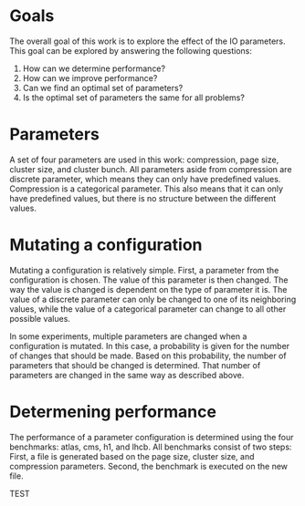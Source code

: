 # Goals

The overall goal of this work is to explore the effect of the IO parameters.
This goal can be explored by answering the following questions:

1. How can we determine performance?
2. How can we improve performance?
3. Can we find an optimal set of parameters?
4. Is the optimal set of parameters the same for all problems?

# Parameters

A set of four parameters are used in this work: compression, page size, cluster size, and cluster bunch. All parameters aside from compression are discrete parameter, which means they can only have predefined values. Compression is a categorical parameter. This also means that it can only have predefined values, but there is no structure between the different values.   

# Mutating a configuration

Mutating a configuration is relatively simple. First, a parameter from the configuration is chosen. The value of this parameter is then changed. The way the value is changed is dependent on the type of parameter it is. The value of a discrete parameter can only be changed to one of its neighboring values, while the value of a categorical parameter can change to all other possible values. 

In some experiments, multiple parameters are changed when a configuration is mutated. In this case, a probability is given for the number of changes that should be made. Based on this probability, the number of parameters that should be changed is determined. That number of parameters are changed in the same way as described above. 

# Determening performance

The performance of a parameter configuration is determined using the four benchmarks: atlas, cms, h1, and lhcb. All benchmarks consist of two steps: First, a file is generated based on the page size, cluster size, and compression parameters. Second, the benchmark is executed on the new file. 

TEST
